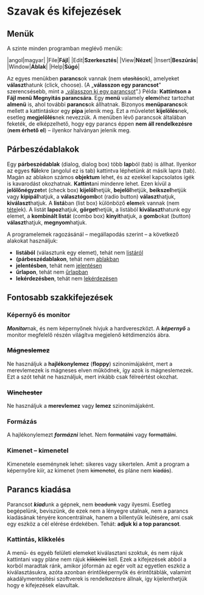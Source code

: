 # Szavak és kifejezések

## Menük

A szinte minden programban meglévő menük:

|angol|magyar|
|File|**Fájl**|
|Edit|**Szerkesztés**|
|View|**Nézet**|
|Insert|**Beszúrás**|
|Window|**Ablak**|
|Help|**Súgó**|

Az egyes menükben **parancs**ok vannak (nem ~~utasítás~~ok), amelyeket **választ**hatunk (click, choose). (A „**válasszon egy parancsot**” szerencsésebb, mint a „<u>válasszon ki egy parancsot</u>”.) Példa: **Kattintson a Fájl menü Megnyitás parancsára**. Egy **menü** valamely **elem**éhez tartozhat **almenü** is, ahol további **parancs**ok állhatnak. Bizonyos **menüparancs**ok mellett a kattintáskor egy **pipa** jelenik meg. Ezt a műveletet **kijelölés**nek, esetleg **megjelölés**nek nevezzük. A menüben lévő parancsok általában feketék, de elképzelhető, hogy egy parancs éppen **nem áll rendelkezésre** (**nem érhető el**) – ilyenkor halványan jelenik meg.

## Párbeszédablakok

Egy **párbeszédablak** (dialog, dialog box) több **lap**ból (tab) is állhat. Ilyenkor az egyes **fül**ekre (angolul ez is tab) kattintva léphetünk át másik lapra (tab). Magán az ablakon számos **objektum** lehet, és az ezekkel kapcsolatos igék is kavarodást okozhatnak. **Kattint**ani mindenre lehet. Ezen kívül a **jelölőnégyzet**et (check box) **kijelöl**hetjük, **bejelöl**hetjük, **beikszel**hetjük vagy **kipipál**hatjuk, a **választógomb**ot (radio button) **választ**hatjuk, **kiválaszt**hatjuk. A **listá**ban (list box) különböző **elem**ek vannak (nem <u>tétel</u>ek). A listát **lapoz**hatjuk, **görget**hetjük, a listából **kiválaszt**hatunk egy elemet, a **kombinált listá**t (combo box) **kinyit**hatjuk, a **gomb**okat (button) **választ**hatjuk, **megnyom**hatjuk.

A programelemek ragozásánál – megállapodás szerint – a következő alakokat használjuk:

-   **listából** (választunk egy elemet), tehát nem <u>listáról</u>
-   **(párbeszédablakon**, tehát nem <u>ablakban</u>
-   **jelentésben**, tehát nem <u>jelentésen</u>
-   **űrlapon**, tehát nem <u>űrlapban</u>
-   **lekérdezésben**, tehát nem <u>lekérdezésen</u>

## Fontosabb szakkifejezések

### Képernyő és monitor

***Monitor***nak, és nem képernyőnek hívjuk a hardvereszközt. A ***képernyő*** a monitor megfelelő részén világítva megjelenő kétdimenziós ábra.

### ~~Mágneslemez~~

Ne használjuk a **hajlékonylemez** (**floppy**) szinonimájaként, mert a merevlemezek is mágneses elven működnek, így azok is mágneslemezek. Ezt a szót tehát ne használjuk, mert inkább csak félreértést okozhat.

### ~~Winchester~~

Ne használjuk a **merevlemez** vagy **lemez** szinonimájaként.

### Formázás

A hajlékonylemezt ***formázni*** lehet. Nem ~~formatálni~~ vagy ~~formattálni~~.

### Kimenet – kimenetel

Kimenetele eseménynek lehet: sikeres vagy sikertelen. Amit a program a képernyőre kiír, az kimenet (nem ~~kimenetel~~, és pláne nem ~~kiadás~~).

## Parancs kiadása

Parancsot ***kiad***unk a gépnek, nem ~~beadunk~~ vagy ilyesmi. Esetleg begépelünk, beviszünk, de ezek nem a lényegre utalnak, nem a parancs kiadásának tényére koncentrálnak, hanem a billentyűk leütésére, ami csak egy eszköz a cél elérése érdekében. Tehát: **adjuk ki a top parancsot**.

### Kattintás, klikkelés

A menü- és egyéb felületi elemeket kiválasztani szoktuk, és nem rájuk kattintani vagy pláne nem rájuk ~~klikkelni~~ kell. Ezek a kifejezések abból a korból maradtak ránk, amikor jóformán az egér volt az egyetlen eszköz a kiválasztásukra, azóta azonban érintőképernyők és érintőtáblák, valamint akadálymentesítési szoftverek is rendelkezésre állnak, így kijelenthetjük hogy e kifejezések elavultak.

